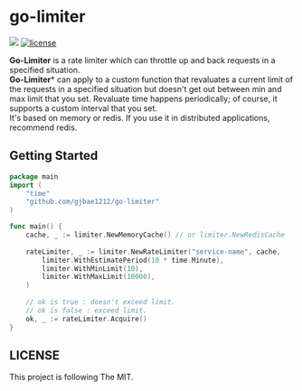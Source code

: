 # go-limiter

<p align="left">
<a href="https://hits.seeyoufarm.com"><img src="https://hits.seeyoufarm.com/api/count/incr/badge.svg?url=https%3A%2F%2Fgithub.com%2Fgjbae1212%2Fgo-limiter&count_bg=%2379C83D&title_bg=%23555555&icon=go.svg&icon_color=%2308BEB8&title=hits&edge_flat=false"/></a>
<a href="/LICENSE"><img src="https://img.shields.io/badge/license-MIT-GREEN.svg" alt="license"/></a>
</p>

**Go-Limiter** is a rate limiter which can throttle up and back requests in a specified situation.  
**Go-Limiter*** can apply to a custom function that revaluates a current limit of the requests in a specified situation but doesn't get out between min and max limit that you set. 
Revaluate time happens periodically; of course, it supports a custom interval that you set.    
It's based on memory or redis. If you use it in distributed applications, recommend redis.

## Getting Started
```go
package main
import (
    "time"
	"github.com/gjbae1212/go-limiter"
)

func main() {
    cache, _ := limiter.NewMemoryCache() // or limiter.NewRedisCache 
    
    rateLimiter, _ := limiter.NewRateLimiter("service-name", cache,
        limiter.WithEstimatePeriod(10 * time.Minute),
        limiter.WithMinLimit(10),
        limiter.WithMaxLimit(10000),
    )
   
    // ok is true : doesn't exceed limit.
    // ok is false : exceed limit. 
    ok, _ := rateLimiter.Acquire()    
}
```


## LICENSE
This project is following The MIT.
